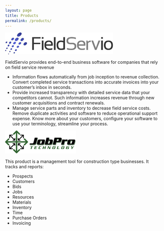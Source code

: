 ```yaml
---
layout: page
title: Products
permalink: /products/
---
```


![FieldServio](/images/fieldservio.jpg)

FieldServio provides end-to-end business software for companies that rely on field service revenue

* Information flows automatically from job inception to revenue collection. Convert completed service transactions into accurate invoices into your customer’s inbox in seconds.
* Provide increased transparency with detailed service data that your competitors cannot. Such information increases revenue through new customer acquisitions and contract renewals.
* Manage service parts and inventory to decrease field service costs. Remove duplicate activities and software to reduce operational support expense.
Know more about your customers, configure your software to use your terminology, streamline your process.

![JobPro](/images/jobpro.png)

This product is a management tool for construction type businesses. It tracks and reports:

* Prospects
* Customers
* Bids
* Jobs
* Resources
* Materials
* Inventory
* Time
* Purchase Orders
* Invoicing
